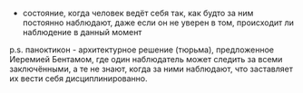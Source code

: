 - состояние, когда человек ведёт себя так, как будто за ним постоянно наблюдают, даже если он не уверен в том, происходит ли наблюдение в данный момент

p.s. паноктикон -  архитектурное решение (тюрьма), предложенное Иеремией Бентамом, где один наблюдатель может следить за всеми заключёнными, а те не знают, когда за ними наблюдают, что заставляет их вести себя дисциплинированно.